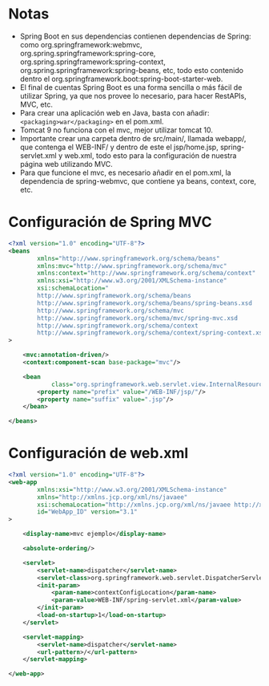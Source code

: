 # Notas

- Spring Boot en sus dependencias contienen dependencias de Spring: como org.springframework:webmvc, org.spring.springframework:spring-core, org.spring.springframework:spring-context, org.spring.springframework:spring-beans, etc, todo esto contenido dentro el org.springframework.boot:spring-boot-starter-web.
- El final de cuentas Spring Boot es una forma sencilla o más fácil de utilizar Spring, ya que nos provee lo necesario, para hacer RestAPIs, MVC, etc.
- Para crear una aplicación web en Java, basta con añadir: `<packaging>war</packaging>` en el pom.xml.
- Tomcat 9 no funciona con el mvc, mejor utilizar tomcat 10.
- Importante crear una carpeta dentro de src/main/, llamada webapp/, que contenga el WEB-INF/ y dentro de este el jsp/home.jsp, spring-servlet.xml y web.xml, todo esto para la configuración de nuestra página web utilizando MVC.
- Para que funcione el mvc, es necesario añadir en el pom.xml, la dependencia de spring-webmvc, que contiene ya beans, context, core, etc.

# Configuración de Spring MVC
```xml
<?xml version="1.0" encoding="UTF-8"?>
<beans
        xmlns="http://www.springframework.org/schema/beans"
        xmlns:mvc="http://www.springframework.org/schema/mvc"
        xmlns:context="http://www.springframework.org/schema/context"
        xmlns:xsi="http://www.w3.org/2001/XMLSchema-instance"
        xsi:schemaLocation="
        http://www.springframework.org/schema/beans
        http://www.springframework.org/schema/beans/spring-beans.xsd
        http://www.springframework.org/schema/mvc
        http://www.springframework.org/schema/mvc/spring-mvc.xsd
        http://www.springframework.org/schema/context
        http://www.springframework.org/schema/context/spring-context.xsd"
>

    <mvc:annotation-driven/>
    <context:component-scan base-package="mvc"/>

    <bean
            class="org.springframework.web.servlet.view.InternalResourceViewResolver">
        <property name="prefix" value="/WEB-INF/jsp/"/>
        <property name="suffix" value=".jsp"/>
    </bean>

</beans>
```

# Configuración de web.xml
```xml
<?xml version="1.0" encoding="UTF-8"?>
<web-app
        xmlns:xsi="http://www.w3.org/2001/XMLSchema-instance"
        xmlns="http://xmlns.jcp.org/xml/ns/javaee"
        xsi:schemaLocation="http://xmlns.jcp.org/xml/ns/javaee http://xmlns.jcp.org/xml/ns/javaee/web-app_3_1.xsd"
        id="WebApp_ID" version="3.1"
>

    <display-name>mvc ejemplo</display-name>

    <absolute-ordering/>

    <servlet>
        <servlet-name>dispatcher</servlet-name>
        <servlet-class>org.springframework.web.servlet.DispatcherServlet</servlet-class>
        <init-param>
            <param-name>contextConfigLocation</param-name>
            <param-value>WEB-INF/spring-servlet.xml</param-value>
        </init-param>
        <load-on-startup>1</load-on-startup>
    </servlet>

    <servlet-mapping>
        <servlet-name>dispatcher</servlet-name>
        <url-pattern>/</url-pattern>
    </servlet-mapping>

</web-app>
```
